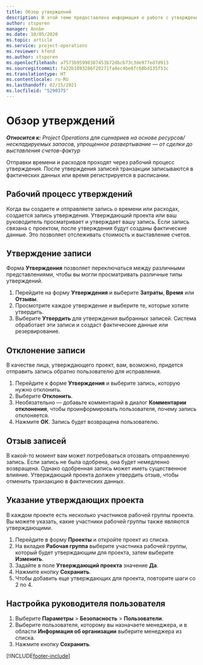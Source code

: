 ```yaml
---
title: Обзор утверждений
description: В этой теме предоставлена информация о работе с утверждениями в Project Operations.
author: stsporen
manager: Annbe
ms.date: 10/05/2020
ms.topic: article
ms.service: project-operations
ms.reviewer: kfend
ms.author: stsporen
ms.openlocfilehash: a7573b95998387453b72dbcb73c3de977ed7d913
ms.sourcegitcommit: fa32b1893286f20271fa4ec4be8fc68bd135f53c
ms.translationtype: HT
ms.contentlocale: ru-RU
ms.lasthandoff: 02/15/2021
ms.locfileid: "5290375"
---
```

# <a name="approvals-overview"></a>Обзор утверждений

_**Относится к:** Project Operations для сценариев на основе ресурсов/нескладируемых запасов, упрощенное развертывание — от сделки до выставления счетов-фактур_

Отправки времени и расходов проходят через рабочий процесс утверждения. После утверждения записей транзакции записываются в фактических данных или время регистрируется в расписании.

## <a name="approvals-workflow"></a>Рабочий процесс утверждений
Когда вы создаете и отправляете запись о времени или расходах, создается запись утверждения. Утверждающий проекта или ваш руководитель просматривает и утверждает вашу запись. Если запись связана с проектом, после утверждения будут созданы фактические данные. Это позволяет отслеживать стоимость и выставление счетов. 

## <a name="approve-an-entry"></a>Утверждение записи
Форма **Утверждения** позволяет переключаться между различными представлениями, чтобы вы могли просматривать различные типы утверждений.
  
1. Перейдите на форму **Утверждения** и выберите **Затраты**, **Время** или **Отзывы**.
2. Просмотрите каждое утверждение и выберите те, которые хотите утвердить.
3. Выберите **Утвердить** для утверждения выбранных записей.
Система обработает эти записи и создаст фактические данные или резервирование.

## <a name="reject-an-entry"></a>Отклонение записи
В качестве лица, утверждающего проект, вам, возможно, придется отправить запись обратно пользователю для исправления.
  
1. Перейдите к форме **Утверждения** и выберите запись, которую нужно отклонить. 
2. Выберите **Отклонить**.
3. Необязательно — добавьте комментарий в диалог **Комментарии отклонения**, чтобы проинформировать пользователя, почему запись отклоняется.
4. Нажмите **ОК**. Запись будет возвращена пользователю.
  
## <a name="recall-entries"></a>Отзыв записей
В какой-то момент вам может потребоваться отозвать отправленную запись. Если запись не была одобрена, она будет немедленно возвращена. Однако одобренная запись может иметь существенное влияние. Утверждающий проекта должен утвердить отзыв, чтобы отменить транзакцию в фактических данных.

## <a name="specify-project-approvers"></a>Указание утверждающих проекта
В каждом проекте есть несколько участников рабочей группы проекта. Вы можете указать, какие участники рабочей группы также являются утверждающими.

1. Перейдите в форму **Проекты** и откройте проект из списка.
2. На вкладке **Рабочая группа** выберите участника рабочей группы, который будет утверждающим для проекта, затем выберите **Изменить**.
3. Задайте в поле **Утверждающий проекта** значение **Да**.
4. Нажмите кнопку **Сохранить**.
5. Чтобы добавить еще утверждающих для проекта, повторите шаги со 2 по 4.

## <a name="configure-the-users-manager"></a>Настройка руководителя пользователя

1. Выберите **Параметры** > **Безопасность** > **Пользователи**.
2. Выберите пользователя, которому вы назначаете менеджера, и в области **Информация об организации** выберите менеджера из списка. 
3. Нажмите кнопку **Сохранить**.




[!INCLUDE[footer-include](../includes/footer-banner.md)]